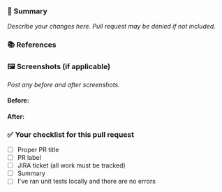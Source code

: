 <!--
❗👉 **Please add a corresponding label to the PR** ❗


Please format the title as follows:
  <type>(scope): <short description> - <JIRA-Ticket> [workflow]

  <type> = fix, feat, chore, docs, refactor, perf, test, build

  [workflow] = #work-in-progress
    - allows JIRA integration to automatically update the ticket to WIP

For example:
  fix(platform): remove logger memory leak - UAF-123 #work-in-progress

  👆 Prepend the semantic version type that your PR change should cover.

  See https://gecgithub01.walmart.com/walmart-web/walmart/blob/main/docs/git-conventions.md
-->

### 📝 Summary

_Describe your changes here. Pull request may be denied if not included._

<!-- 👆If your pull request is bringing in a 3rd party library, please additionally answer the following questions -->

<!--- - What is the library?
- Why is it needed?
- What is the bundle size for the library? Check on https://bundlephobia.com/ for enhanced metrics.
- Have other alternatives been explored i.e lightweight options or writing the functionality in-house? --->

### 📚 References

<!-- Add all related JIRA tickets, Github Issue Links or Confluence docs here. -->

### 🖼️ Screenshots (if applicable)

_Post any before and after screenshots._

#### Before:

#### After:

### ✅ Your checklist for this pull request

- [ ] Proper PR title
- [ ] PR label
- [ ] JIRA ticket (all work must be tracked)
- [ ] Summary
- [ ] I've ran unit tests locally and there are no errors

<!--
# Post-review

After your PR has been approved and has had all of its checks
pass, submit the following comment to merge:

@probot-buddy merge

This will execute a squash merge using your title as the commit message,
bundling all of your commits into the commit body. If you need to
execute a rebase merge, please first discuss with the team.
-->
